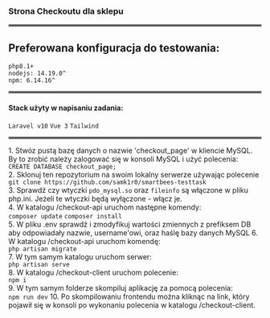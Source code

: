 ### Strona Checkoutu dla sklepu
<hr style="border:2px solid gray">
<h2>Preferowana konfiguracja do testowania:</h2>
<code>php8.1+</code><br>
<code>nodejs: 14.19.0^</code><br>
<code>npm: 6.14.16^</code><br>
<hr style="border:2px solid gray">
<h4>Stack użyty w napisaniu zadania:</h4>
<code>Laravel v10</code>
<code>Vue 3</code>
<code>Tailwind</code>
<hr style="border:2px solid gray">
1. Stwóz pustą bazę danych o nazwie 'checkout_page' w kliencie MySQL. By to zrobić należy zalogować się w konsoli MySQL i użyć polecenia:
<br><code>CREATE DATABASE checkout_page;</code><br>
2. Sklonuj ten repozytorium na swoim lokalny serwerze używając polecenie 
<br><code>git clone https://github.com/samk1r0/smartbees-testtask</code><br>
3. Sprawdź czy wtyczki <code>pdo_mysql.so</code> oraz <code>fileinfo</code> są włączone w pliku php.ini. Jeżeli te wtyczki będą wyłączone - włącz je. <br>
4. W katalogu /checkout-api uruchom następne komendy: <br>
<code>composer update</code>
<code>composer install</code> <br>
5. W pliku .env sprawdź i zmodyfikuj wartości zmiennych z prefiksem DB aby odpowiadały nazwie, username'owi, oraz haślę bazy danych MySQL
6. W katalogu /checkout-api uruchom komendę: <br>
<code>php artisan migrate</code> <br>
7. W tym samym katalogu uruchom serwer: <br>
<code>php artisan serve</code> <br>
8. W katalogu /checkout-client uruchom polecenie: <br>
<code>npm i</code> <br>
9. W tym samym folderze skompiluj aplikację za pomocą polecenia: <br>
<code>npm run dev</code>
10. Po skompilowaniu frontendu można kliknąc na link, który pojawił się w konsoli po wykonaniu polecenia w katalogu /checkout-client.
